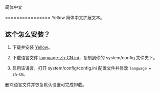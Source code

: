 简体中文

================
Yellow 简体中文扩展文本。

这个怎么安装？
----------------------
1. 下载并安装 [Yellow](https://github.com/markseu/yellowcms/)。  
2. 下载语言文件 [language-zh-CN.ini](language-zh-CN.ini?raw=true)，复制到你的 system/config 文件夹下。  

3. 启用该语言，打开 system/config/config.ini 配置文件并修改 `language = zh-CN`。
 
 删除语言文件并恢复默认设置可完成卸载。
